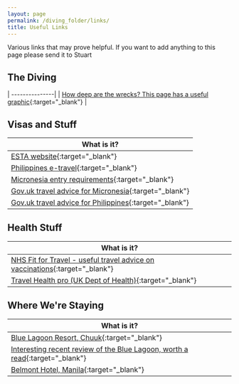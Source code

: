 ```yaml
---
layout: page
permalink: /diving_folder/links/
title: Useful Links
---
```


Various links that may prove helpful. If you want to add anything to this page please send it to Stuart

## The Diving

| ---------------| 
| [How deep are the wrecks? This page has a useful graphic](https://masterliveaboards.com/how-deep-are-the-truk-lagoon-wrecks/){:target="\_blank"} |

## Visas and Stuff

| What is it? |
| ---------------| 
| [ESTA website](https://www.cbp.gov/travel/international-visitors/esta){:target="\_blank"}|
| [Philippines e-travel](https://etravel.gov.ph/){:target="\_blank"}|
| [Micronesia entry requirements](https://visit-micronesia.fm/regulations/){:target="\_blank"}|
| [Gov.uk travel advice for Micronesia](https://www.gov.uk/foreign-travel-advice/micronesia){:target="\_blank"}|
| [Gov.uk travel advice for Philippines](https://www.gov.uk/foreign-travel-advice/philippines){:target="\_blank"}|

## Health Stuff

| What is it? |
| ---------------| 
| [NHS Fit for Travel - useful travel advice on vaccinations](https://www.fitfortravel.nhs.uk/destinations/australasia-pacific/federated-states-of-micronesia){:target="\_blank"} |
| [Travel Health pro (UK Dept of Health)](https://travelhealthpro.org.uk/country/148/micronesia){:target="\_blank"} |

## Where We're Staying

| What is it? |
| ---------------| 
| [Blue Lagoon Resort, Chuuk](https://www.trukbluelagoonresort.com/){:target="\_blank"}  |
| [Interesting recent review of the Blue Lagoon, worth a read](https://www.tripadvisor.co.uk/ShowUserReviews-g311328-d507122-r909415665-Truk_Blue_Lagoon_Resort-Chuuk.html){:target="\_blank"}  |
| [Belmont Hotel, Manila](https://www.belmonthotelmanila.com/){:target="\_blank"}  |